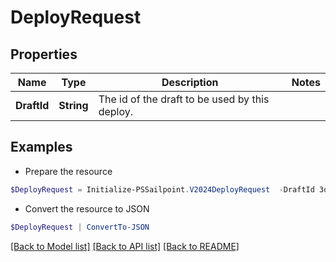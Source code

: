 # DeployRequest
## Properties

Name | Type | Description | Notes
------------ | ------------- | ------------- | -------------
**DraftId** | **String** | The id of the draft to be used by this deploy. | 

## Examples

- Prepare the resource
```powershell
$DeployRequest = Initialize-PSSailpoint.V2024DeployRequest  -DraftId 3d0fe04b-57df-4a46-a83b-8f04b0f9d10b
```

- Convert the resource to JSON
```powershell
$DeployRequest | ConvertTo-JSON
```

[[Back to Model list]](../README.md#documentation-for-models) [[Back to API list]](../README.md#documentation-for-api-endpoints) [[Back to README]](../README.md)

